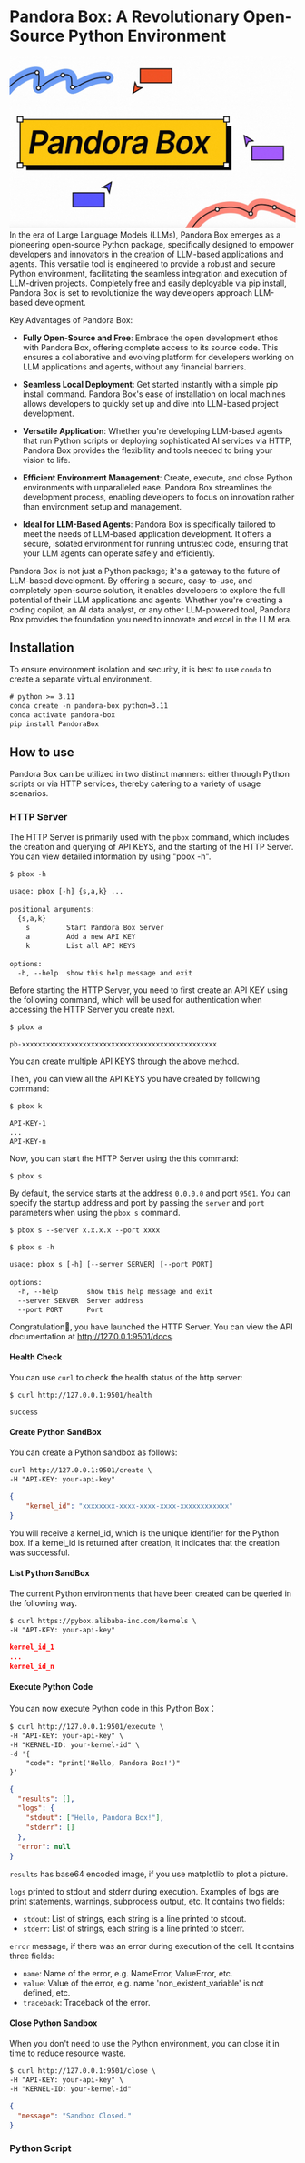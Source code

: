 # Pandora Box: A Revolutionary Open-Source Python Environment
![](./logo.jpg)
In the era of Large Language Models (LLMs), Pandora Box emerges as a pioneering open-source Python package, specifically designed to empower developers and innovators in the creation of LLM-based applications and agents. This versatile tool is engineered to provide a robust and secure Python environment, facilitating the seamless integration and execution of LLM-driven projects. Completely free and easily deployable via pip install, Pandora Box is set to revolutionize the way developers approach LLM-based development.

Key Advantages of Pandora Box:

- **Fully Open-Source and Free**: Embrace the open development ethos with Pandora Box, offering complete access to its source code. This ensures a collaborative and evolving platform for developers working on LLM applications and agents, without any financial barriers.

- **Seamless Local Deployment**: Get started instantly with a simple pip install command. Pandora Box's ease of installation on local machines allows developers to quickly set up and dive into LLM-based project development.

- **Versatile Application**: Whether you're developing LLM-based agents that run Python scripts or deploying sophisticated AI services via HTTP, Pandora Box provides the flexibility and tools needed to bring your vision to life.

- **Efficient Environment Management**: Create, execute, and close Python environments with unparalleled ease. Pandora Box streamlines the development process, enabling developers to focus on innovation rather than environment setup and management.

- **Ideal for LLM-Based Agents**: Pandora Box is specifically tailored to meet the needs of LLM-based application development. It offers a secure, isolated environment for running untrusted code, ensuring that your LLM agents can operate safely and efficiently.

Pandora Box is not just a Python package; it's a gateway to the future of LLM-based development. By offering a secure, easy-to-use, and completely open-source solution, it enables developers to explore the full potential of their LLM applications and agents. Whether you're creating a coding copilot, an AI data analyst, or any other LLM-powered tool, Pandora Box provides the foundation you need to innovate and excel in the LLM era.

## Installation
To ensure environment isolation and security, it is best to use `conda` to create a separate virtual environment.

```commandline
# python >= 3.11
conda create -n pandora-box python=3.11
conda activate pandora-box
pip install PandoraBox
```

## How to use
Pandora Box can be utilized in two distinct manners: either through Python scripts or via HTTP services, thereby catering to a variety of usage scenarios.

### HTTP Server
The HTTP Server is primarily used with the `pbox` command, which includes the creation and querying of API KEYS, and the starting of the HTTP Server. You can view detailed information by using "pbox -h".

```commandline
$ pbox -h
```
```commandline
usage: pbox [-h] {s,a,k} ...

positional arguments:
  {s,a,k}
    s         Start Pandora Box Server
    a         Add a new API KEY
    k         List all API KEYS

options:
  -h, --help  show this help message and exit
```

Before starting the HTTP Server, you need to first create an API KEY using the following command, which will be used for authentication when accessing the HTTP Server you create next.

```commandline
$ pbox a
```
```text
pb-xxxxxxxxxxxxxxxxxxxxxxxxxxxxxxxxxxxxxxxxxxxxxxxx
```

You can create multiple API KEYS through the above method.

Then, you can view all the API KEYS you have created by following command:
```commandline
$ pbox k
```
```text
API-KEY-1
...
API-KEY-n
```

Now, you can start the HTTP Server using the this command:
```commandline
$ pbox s
```

By default, the service starts at the address `0.0.0.0` and port `9501`. You can specify the startup address and port by passing the `server` and `port` parameters when using the `pbox s` command.

```commandline
$ pbox s --server x.x.x.x --port xxxx
```

```commandline
$ pbox s -h
```
```commandline
usage: pbox s [-h] [--server SERVER] [--port PORT]

options:
  -h, --help       show this help message and exit
  --server SERVER  Server address
  --port PORT      Port
```

Congratulation🎉, you have launched the HTTP Server. You can view the API documentation at http://127.0.0.1:9501/docs.

#### Health Check
You can use `curl` to check the health status of the http server:
```commandline
$ curl http://127.0.0.1:9501/health
```
```text
success
```

#### Create Python SandBox
You can create a Python sandbox as follows:
```commandline
curl http://127.0.0.1:9501/create \
-H "API-KEY: your-api-key"
```
```json
{
    "kernel_id": "xxxxxxxx-xxxx-xxxx-xxxx-xxxxxxxxxxxx"
}
```

You will receive a kernel_id, which is the unique identifier for the Python box. If a kernel_id is returned after creation, it indicates that the creation was successful.

#### List Python SandBox
The current Python environments that have been created can be queried in the following way.
```commandline
$ curl https://pybox.alibaba-inc.com/kernels \
-H "API-KEY: your-api-key"
```
```json
kernel_id_1
...
kernel_id_n
```



#### Execute Python Code
You can now execute Python code in this Python Box：
```commandline
$ curl http://127.0.0.1:9501/execute \
-H "API-KEY: your-api-key" \
-H "KERNEL-ID: your-kernel-id" \
-d '{
    "code": "print('Hello, Pandora Box!')"
}'
```
```json
{
  "results": [],
  "logs": {
    "stdout": ["Hello, Pandora Box!"],
    "stderr": []
  },
  "error": null
}
```

`results` has base64 encoded image, if you use matplotlib to plot a picture.

`logs` printed to stdout and stderr during execution. Examples of logs are print statements, warnings, subprocess output, etc. It contains two fields:
- `stdout`: List of strings, each string is a line printed to stdout.
- `stderr`: List of strings, each string is a line printed to stderr.

`error` message, if there was an error during execution of the cell. It contains three fields:

- `name`: Name of the error, e.g. NameError, ValueError, etc.
- `value`: Value of the error, e.g. name 'non_existent_variable' is not defined, etc.
- `traceback`: Traceback of the error.

#### Close Python Sandbox
When you don't need to use the Python environment, you can close it in time to reduce resource waste.
```commandline
$ curl http://127.0.0.1:9501/close \
-H "API-KEY: your-api-key" \
-H "KERNEL-ID: your-kernel-id"
```
```json
{
  "message": "Sandbox Closed."
}
```

### Python Script










